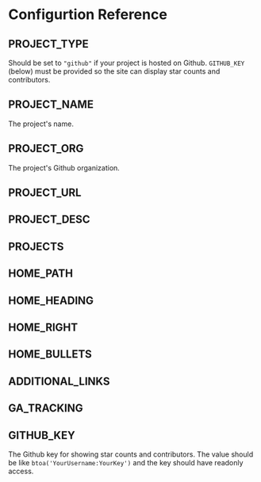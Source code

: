 # Configurtion Reference

## PROJECT_TYPE

Should be set to `"github"` if your project is hosted on Github. `GITHUB_KEY` (below) must be provided so the site can
display star counts and contributors.

## PROJECT_NAME

The project's name.

## PROJECT_ORG

The project's Github organization.

## PROJECT_URL

## PROJECT_DESC

## PROJECTS

## HOME_PATH

## HOME_HEADING

## HOME_RIGHT

## HOME_BULLETS

## ADDITIONAL_LINKS

## GA_TRACKING

## GITHUB_KEY

The Github key for showing star counts and contributors. The value should be like `btoa('YourUsername:YourKey')` and the
key should have readonly access.
